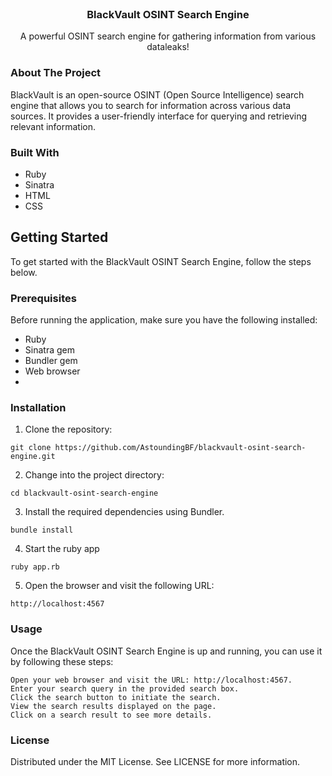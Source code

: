 <br />
<div align="center">

  <h3 align="center">BlackVault OSINT Search Engine</h3>

  <p align="center">
    A powerful OSINT search engine for gathering information from various dataleaks!
    <br />

  </p>
</div>

### About The Project

BlackVault is an open-source OSINT (Open Source Intelligence) search engine that allows you to search for information across various data sources. It provides a user-friendly interface for querying and retrieving relevant information.

### Built With

* Ruby
* Sinatra
* HTML
* CSS


## Getting Started

To get started with the BlackVault OSINT Search Engine, follow the steps below.

### Prerequisites

Before running the application, make sure you have the following installed:

* Ruby 
* Sinatra gem 
* Bundler gem 
* Web browser
* 
### Installation
1. Clone the repository:
```shell
git clone https://github.com/AstoundingBF/blackvault-osint-search-engine.git
```
2. Change into the project directory:
```shell
cd blackvault-osint-search-engine
```
3. Install the required dependencies using Bundler.
```shell
bundle install
```
4. Start the ruby app
```shell
ruby app.rb
```
5. Open the browser and visit the following URL:
```shell
http://localhost:4567
```
### Usage

Once the BlackVault OSINT Search Engine is up and running, you can use it by following these steps:

    Open your web browser and visit the URL: http://localhost:4567.
    Enter your search query in the provided search box.
    Click the search button to initiate the search.
    View the search results displayed on the page.
    Click on a search result to see more details.
### License
Distributed under the MIT License. See LICENSE for more information.

